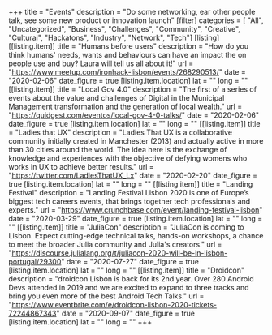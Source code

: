+++
title = "Events"
description = "Do some networking, ear other people talk, see some new product or innovation launch"
[filter]
    categories = [
        "All",
        "Uncategorized",
        "Business",
        "Challenges",
        "Community",
        "Creative",
        "Cultural",
        "Hackatons",
        "Industry",
        "Network",
        "Tech"]
[listing]
    [[listing.item]]
        title = "Humans before users"
        description = "How do you think humans' needs, wants and behaviours can have an impact the on people use and buy? Laura will tell us all about it!"
        url = "https://www.meetup.com/ironhack-lisbon/events/268290513/"
        date = "2020-02-06"
        date_figure = true
        [listing.item.location]
            lat = ""
            long = ""
    [[listing.item]]
        title = "Local Gov 4.0"
        description = "The first of a series of events about the value and challenges of Digital in the Municipal Management transformation and the generation of local wealth."
        url = "https://quidgest.com/eventos/local-gov-4-0-talks/"
        date = "2020-02-06"
        date_figure = true
        [listing.item.location]
            lat = ""
            long = ""
    [[listing.item]]
        title = "Ladies that UX"
        description = "Ladies That UX is a collaborative community initially created in Manchester (2013) and actually active in more than 30 cities around the world. The idea here is the exchange of knowledge and experiences with the objective of defying womens who works in UX to achieve better results."
        url = "https://twitter.com/LadiesThatUX_Lx"
        date = "2020-02-20"
        date_figure = true
        [listing.item.location]
            lat = ""
            long = ""
    [[listing.item]]
        title = "Landing Festival"
        description = "Landing Festival Lisbon 2020 is one of Europe’s biggest tech careers events, that brings together tech professionals and experts."
        url = "https://www.crunchbase.com/event/landing-festival-lisbon"
        date = "2020-03-29"
        date_figure = true
        [listing.item.location]
            lat = ""
            long = ""
    [[listing.item]]
        title = "JuliaCon"
        description = "JuliaCon is coming to Lisbon. Expect cutting-edge technical talks, hands-on workshops, a chance to meet the broader Julia community and Julia's creators."
        url = "https://discourse.julialang.org/t/juliacon-2020-will-be-in-lisbon-portugal/29300"
        date = "2020-07-27"
        date_figure = true
        [listing.item.location]
            lat = ""
            long = ""
    [[listing.item]]
        title = "Droidcon"
        description = "droidcon Lisbon is back for its 2nd year. Over 280 Android Devs attended in 2019 and we are excited to expand to three tracks and bring you even more of the best Android Tech Talks."
        url = "https://www.eventbrite.com/e/droidcon-lisbon-2020-tickets-72244867343"
        date = "2020-09-07"
        date_figure = true
        [listing.item.location]
            lat = ""
            long = ""
+++
